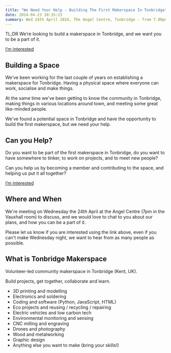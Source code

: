 ```yaml
---
title: "We Need Your Help - Building The First Makerspace In Tonbridge"
date: 2024-04-23 10:33:23
summary: Wed 24th April 2024, The Angel Centre, Tonbridge - from 7.00pm
---
```


TL;DR We’re looking to build a makerspace in Tonbridge, and we want you to be a part of it. 

[I’m interested](https://docs.google.com/forms/d/e/1FAIpQLSe1nePvaQE6IjHu7WK-H6Jcl0RrVgHoDz9mzlmdrx1hLxkVHw/viewform)

## Building a Space
We've been working for the last couple of years on establishing a makerspace for Tonbridge. Having a physical space where everyone can work, socialise and make things.

At the same time we've been getting to know the community in Tonbridge, making things in various locations around town, and meeting some great like-minded people. 

We've found a potential space in Tonbridge and have the opportunity to build the first makerspace, but we need your help.

## Can you Help?
Do you want to be part of the first makerspace in Tonbridge, do you want to have somewhere to tinker, to work on projects, and to meet new people?

Can you help us by becoming a member and contributing to the space, and helping us put it all together?

[I’m interested](https://docs.google.com/forms/d/e/1FAIpQLSe1nePvaQE6IjHu7WK-H6Jcl0RrVgHoDz9mzlmdrx1hLxkVHw/viewform)

## Where and When
We're meeting on Wednesday the 24th April at the Angel Centre (7pm in the Vauxhall room) to discuss, and we would love to chat to you about our plans, and how you can be a part of it.

Please let us know if you are interested using the link above, even if you can't make Wednesday night, we want to hear from as many people as possible.

## What is Tonbridge Makerspace

Volunteer-led community makerspace in Tonbridge (Kent, UK).

Build projects, get together, collaborate and learn.

- 3D printing and modelling
- Electronics and soldering
- Coding and software (Python, JavaScript, HTML)
- Eco projects and reusing / recycling / repairing
- Electric vehicles and low carbon tech
- Environmental monitoring and sensing
- CNC milling and engraving
- Drones and photography
- Wood and metalworking
- Graphic design
- Anything else you want to make (bring your skills!)
